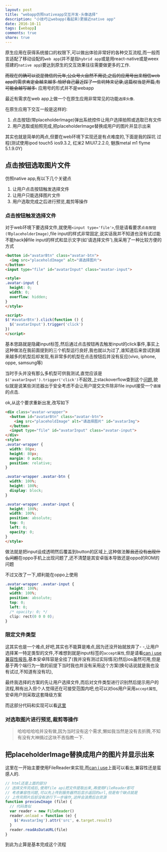 ```yaml
---
layout: post
title: "webapp仿照nativeapp交互开发-头像选择"
description: "小技巧让webapp(看起来)更接近native app"
date: 2016-10-11
tags: [webapp]
comments: true
share: true
---
```


原生应用在获得系统接口的权限下,可以做出体验非常好的各种交互流程,而一般而言适配了移动设配的`web app`(并不是指`hybrid app`或是用react-native或是weex搭建的`native app`)要达到原生的交互效果往往需要做更多的工作.

~~而现在的确可以说是微信的元年,公众号火自然不用说,之后的应用号出来相信web app的需求肯定会越来越多.恰好自己最近踩了一些坑特来记录,这篇权当是开篇,有可能会越写越多.~~ 应用号的形式并不是webapp

最近有需求在web app上做一个在原生应用非常常见的功能`选择头像`.

在原生应用下交互一般是这样的:

1. 点击按钮(带placeholderImage)弹出系统控件让用户选择拍照或选取已有文件
1. 用户选取或拍照完成,把placeholderImage替换成用户的图片并显示出来

其实也就是简单的两点,但要在web环境下实现还是有点难度的,下面是我的踩坑
过程(测试使用ipod touch5 ios9.3.2, 红米2 MIUI7.2.2.0, 魅族metal m1 flyme 5.1.9.0Y)

## 点击按钮选取图片文件

仿照native app,有以下几个关键点

1. 让用户点击按钮触发选择文件
1. 让用户只能选择图片文件
1. 用户选取完成之后进行预览,裁剪等操作

### 点击按钮触发选择文件

对于web环境下要选择文件,就使用`<input type='file'>`,但是请看要求`点击按钮(带placeholderImage)`,file input的样式非常固定,说实话我并不知道也没有试过能不能hack掉file input的样式和显示文字(如'请选择文件'),我采用了一种比较方便的方式

```html
<button id="avatarBtn" class="avatar-btn">
  <img src="placeholdImage" alt="请选择图片">
</button>
<input type="file" id="avatarInput" class="avatar-input">

<style>
.avatar-input {
  height: 0;
  width: 0;
  overflow: hidden;
}
</style>

<script>
$('#avatarBtn').click(function () {
  $('avatarInput').trigger('click')
})
</script>
```

基本思路就是隐藏input标签,然后通过点击按钮再去触发input的click事件,事实上这种做法在我前面提到的三个机型运行良好,我也就以为过了,谁知道后来尝试到越来越多的机型后却发现,有非常多的机型在点击按钮后并没有反应(vivo, iphone, oppe, samsung等)

当时手头并没有那么多机型可供我测试,直觉应该是`$('avatarInput').trigger('click')`不起效,上stackoverflow查到这个[问题](http://stackoverflow.com/questions/25886480/trigger-click-on-input-file),貌似就是说某些浏览器出于安全考虑不会让用户提交文件除非file input接受一个`直接`的点击.

ok,从这个要求重新出发,改写如下

```html
<div class="avatar-wrapper">
  <button id="avatarBtn" class="avatar-btn">
    <img src="placeholdImage" alt="请选择图片" id="avatarImg">
  </button>
  <input type="file" id="avatarInput" class="avatar-input">
</div>
<style>
.avatar-wrapper {
  width: 80px;
  height: 80px;
  margin: 0 auto;
  position: relative;
}

.avatar-wrapper .avatar-btn {
  width: 100%;
  height: 100%;
  display: block;
}

.avatar-wrapper .avatar-input {
  height: 100%;
  width: 100%;
  position: absolute;
  top: 0;
  left: 0;
  opacity: 0;
}
</style>
```

做法就是把input设成透明然后覆盖到button的区域上,这种做法~~暂且还没有出现什么问题~~在oppo手机上出现问题了,还不清楚是其安卓版本导致还是oppo的ROM的问题

不过又改了一下,顺利能在oppo上使用

```css
.avatar-wrapper .avatar-input {
  height: 100%;
  width: 100%;
  position: absolute;
  top: 0;
  left: 0;
  /* opacity: 0; */
  clip: rect(0 0 0 0);
}

```

### 限定文件类型

这其实也是一个难点,好吧,其实也不能算是难点,因为还没开始就放弃了- -,让用户选择某一特定类型的文件,不难想到就是input标签的`accept属性`,但是请看[can i use兼容性报告](http://caniuse.com/#search=accept%20attribute%20for%20file%20input),基本安卓阵容是全挂了(我并没有测过实际情况)然后ios虽然可用,但是基于两个端行为一致的前提下当时我也并没有采用这个方案(换句话说就是我也没有试过,不知道有没有坑),

最终我选择的方案的先让用户选择文件,而后对文件类型进行识别然后提示用户的流程,稍有出入但个人觉得还在可接受范围内吧,也可以对ios用户采用`accept属性`,安卓用户则采取这套降级方案

而这部分代码和实现可以看[这里](https://github.com/funkyLover/posts/blob/master/2016/9/get-file-type-in-android-moblie-browser.md)

### 对选取图片进行预览,裁剪等操作

> 哈哈哈哈哈并没有做,因为当时没有这个需求,懒如我当然是没有去折腾,不知有没有大神搞过这块不吝指教一下.

## 把placeholderImage替换成用户的图片并显示出来

这里在一开始主要使用FileReader来实现,而[can i use](http://caniuse.com/#search=file)上面可以看出,兼容性还是蛮感人的.

```js
// html还是上面的部分
// 选择文件完成后,使用file api把文件提取出来,再使用FileReader即可
// 考虑兼容性问题,可以先上传到服务器然后显示返回的url,但是有个缺点就是
// 上传完照片后却没有进行下一步操作,这样会浪费后台资源
function previewImage (file) {
  // 代码类似
  var reader = new FileReader()
  reader.onload = function (e) {
    $('#avatarImg').attr('src', e.target.result)
  }
  reader.readAsDataURL(file)
}
```

到此为止算是基本完成这个流程
